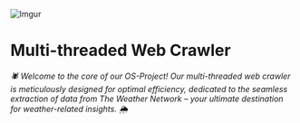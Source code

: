 ![Imgur](https://imgur.com/z4a1Nic.jpg)
# Multi-threaded Web Crawler 
*🕷️ Welcome to the core of our OS-Project! Our multi-threaded web crawler is meticulously designed for optimal efficiency, dedicated to the seamless extraction of data from The Weather Network – your ultimate destination for weather-related insights. 🌦️*


